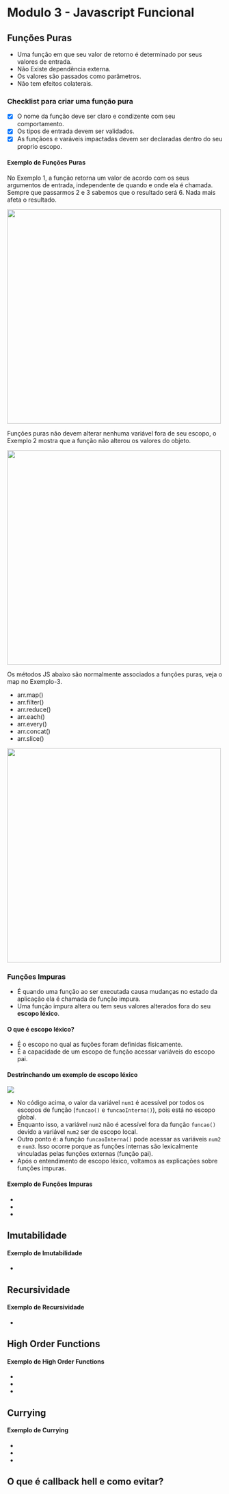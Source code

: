 # Modulo 3 - Javascript Funcional

## Funções Puras
- Uma função em que seu valor de retorno é determinado por seus valores de entrada.
- Não Existe dependência externa.
- Os valores são passados como parâmetros.
- Não tem efeitos colaterais.

### Checklist para criar uma função pura
- [x] O nome da função deve ser claro e condizente com seu comportamento.
- [x] Os tipos de entrada devem ser validados. 
- [x] As funçãoes e varáveis impactadas devem ser declaradas dentro do seu proprio escopo.

#### Exemplo de Funções Puras
No Exemplo 1, a função retorna um valor de acordo com os seus argumentos de entrada, independente de quando e onde ela é chamada. Sempre que passarmos 2 e 3 sabemos que o resultado será 6. Nada mais afeta o resultado.

<img src="https://github.com/mendesrl/js-every/blob/module-3/javascript-funcional/modulo3/funcao-pura-exemplo-1.png" width="500"  />

Funções puras não devem alterar nenhuma variável fora de seu escopo, o Exemplo 2 mostra que a função não alterou os valores do objeto.

<img src="https://github.com/mendesrl/js-every/blob/module-3/javascript-funcional/modulo3/funcao-pura-exemplo-2.png" width="500"  />

Os métodos JS abaixo são normalmente associados a funções puras, veja o map no Exemplo-3.
- arr.map()
- arr.filter()
- arr.reduce()
- arr.each()
- arr.every()
- arr.concat()
- arr.slice()

<img src="https://github.com/mendesrl/js-every/blob/module-3/javascript-funcional/modulo3/funcao-pura-exemplo-3.png" width="500"  />

### Funções Impuras
- É quando uma função ao ser executada causa mudanças no estado da aplicação ela é chamada de função impura.
- Uma função impura altera ou tem seus valores alterados fora do seu **escopo léxico**.

#### O que é escopo léxico?
- É o escopo no qual as fuções foram definidas fisicamente.
- É a capacidade de um escopo de função acessar variáveis do escopo pai.
#### Destrinchando um exemplo de escopo léxico

<img src="https://github.com/mendesrl/js-every/blob/module-3/javascript-funcional/modulo3/escopo-lexico-exemplo-1.png"  />


- No código acima, o valor da variável `num1` é acessível por todos os escopos de função (`funcao()` e `funcaoInterna()`), pois está no escopo global. 
- Enquanto isso, a variável `num2` não é acessível fora da função `funcao()` devido a variável `num2` ser de escopo local. 
- Outro ponto é: a função `funcaoInterna()` pode acessar as variáveis `num2` e `num3`. Isso ocorre porque as funções internas são lexicalmente vinculadas pelas funções externas (função pai).
- Após o entendimento de escopo léxico, voltamos as explicações sobre funções impuras.

#### Exemplo de Funções Impuras
-
-
-

## Imutabilidade
#### Exemplo de Imutabilidade
-

## Recursividade
#### Exemplo de Recursividade
-

## High Order Functions
#### Exemplo de High Order Functions
-
-
-

## Currying
#### Exemplo de Currying
-
-
-

## O que é callback hell e como evitar?

